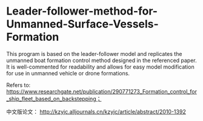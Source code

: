 # Leader-follower-method-for-Unmanned-Surface-Vessels-Formation
This program is based on the leader-follower model and replicates the unmanned boat formation control method designed in the referenced paper. It is well-commented for readability and allows for easy model modification for use in unmanned vehicle or drone formations.

Refers to:
https://www.researchgate.net/publication/290771273_Formation_control_for_ship_fleet_based_on_backstepping； 

中文版论文：
http://kzyjc.alljournals.cn/kzyjc/article/abstract/2010-1392
